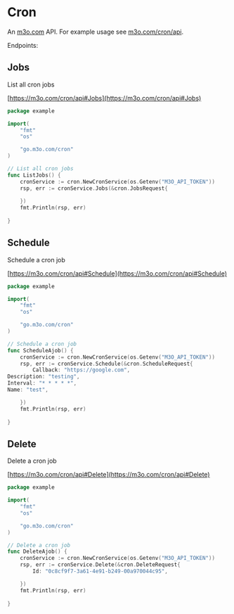 # Cron

An [m3o.com](https://m3o.com) API. For example usage see [m3o.com/cron/api](https://m3o.com/cron/api).

Endpoints:

## Jobs

List all cron jobs


[https://m3o.com/cron/api#Jobs](https://m3o.com/cron/api#Jobs)

```go
package example

import(
	"fmt"
	"os"

	"go.m3o.com/cron"
)

// List all cron jobs
func ListJobs() {
	cronService := cron.NewCronService(os.Getenv("M3O_API_TOKEN"))
	rsp, err := cronService.Jobs(&cron.JobsRequest{
		
	})
	fmt.Println(rsp, err)
	
}
```
## Schedule

Schedule a cron job


[https://m3o.com/cron/api#Schedule](https://m3o.com/cron/api#Schedule)

```go
package example

import(
	"fmt"
	"os"

	"go.m3o.com/cron"
)

// Schedule a cron job
func ScheduleAjob() {
	cronService := cron.NewCronService(os.Getenv("M3O_API_TOKEN"))
	rsp, err := cronService.Schedule(&cron.ScheduleRequest{
		Callback: "https://google.com",
Description: "testing",
Interval: "* * * * *",
Name: "test",

	})
	fmt.Println(rsp, err)
	
}
```
## Delete

Delete a cron job


[https://m3o.com/cron/api#Delete](https://m3o.com/cron/api#Delete)

```go
package example

import(
	"fmt"
	"os"

	"go.m3o.com/cron"
)

// Delete a cron job
func DeleteAjob() {
	cronService := cron.NewCronService(os.Getenv("M3O_API_TOKEN"))
	rsp, err := cronService.Delete(&cron.DeleteRequest{
		Id: "0c8cf9f7-3a61-4e91-b249-00a970044c95",

	})
	fmt.Println(rsp, err)
	
}
```
